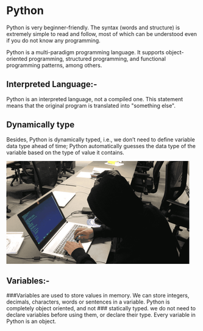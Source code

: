 # Python
Python is very beginner-friendly. The syntax (words and structure) is extremely simple to read and follow, most of which can be understood even if you do not know any programming.

Python is a multi-paradigm programming language. It supports object-oriented programming, structured programming, and functional programming patterns, among others.

## Interpreted Language:-
Python is an interpreted language, not a compiled one. This statement means that the original program is translated into "something else".

## Dynamically type
Besides, Python is dynamically typed, i.e., we don’t need to define variable data type ahead of time; Python automatically guesses the data type of the variable based on the type of value it contains.

![alt text](https://github.com/Repidex/Python/blob/main/Exercise/giphy%20(1).gif)

## Variables:-
###Variables are used to store values in memory. We can store integers, decimals, characters, words or sentences in a variable. 
Python is completely object oriented, and not ### statically typed. we do not need to declare variables before using them, or declare their type. Every variable in Python is an object.
